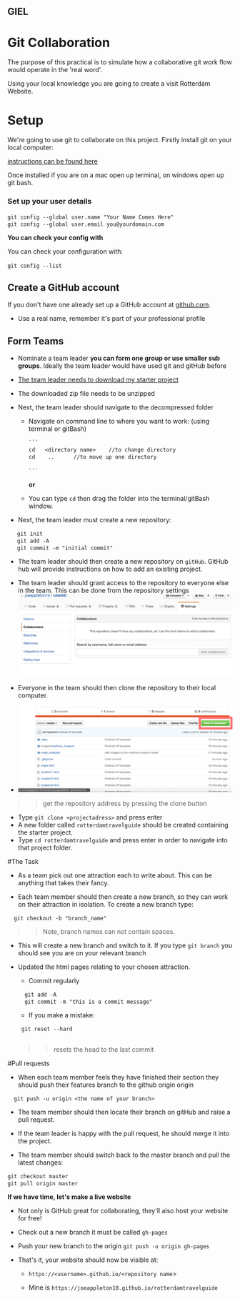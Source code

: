 ## GIEL

# Git Collaboration 

The purpose of this practical is to simulate how a collaborative git work flow would operate in the 'real word'.

Using your local knowledge you are going to create a visit Rotterdam Website. 


	
# Setup

We're going to use git to collaborate on this project. Firstly install git on your local computer:

[instructions can be found here](https://git-scm.com/book/en/v2/Getting-Started-Installing-Git)


Once installed if you are on a mac open up terminal, on windows open up git bash.  


### Set up your user details 

```
git config --global user.name "Your Name Comes Here"
git config --global user.email you@yourdomain.com
```

**You can check your config with**

You can check your configuration with:

``git config --list``


## Create a GitHub account

If you don't have one already set up a GitHub account at [github.com](http://www.github.com). 

- Use a real name, remember it's part of your professional profile



## Form Teams 


- Nominate a team leader **you can form one group or use smaller sub groups**. Ideally the team leader would have used git and gitHub before

- [The team leader needs to download my starter project](https://github.com/sirus21/rotterdamtravelguide/archive/master.zip)

- The downloaded zip file needs to be unzipped

- Next, the team leader should navigate to the decompressed folder

  - Navigate on command line to where you want to work:  (using terminal or gitBash) 

		```
		cd   <directory name>    //to change directory 
		cd    ..      //to move up one directory 
		
		```  
   	**or**
   			
  -  You can type `cd` then drag the folder into the terminal/gitBash window. 
   
 - Next, the team leader must create a new repository: 

 ```
    git init 
    git add -A
    git commit -m "initial commit"
 ```  

- The team leader should then create a new repository on `gitHub`. GitHub hub will provide instructions on how to add an existing project. 

- The team leader should grant access to the repository to everyone else in the team. This can be done from the repository settings  
![](assets/git_setting.jpg)


- Everyone in the team should then clone the repository to their local computer. 

- ![](assets/clone.jpg) 
>> get the repository address by pressing the clone button 

  - Type `git clone <projectadress>` and press enter 
  - A new folder called `rotterdamtravelguide` should be created containing the starter project.
  - Type `cd rotterdamtravelguide` and press enter in order to navigate into that project folder. 
  

 
 #The Task 
 
  
 - As a team pick out one attraction each to write about. This can be anything that takes their fancy. 

 - Each team member should then create a new branch, so they can work on their attraction in isolation. To create a new branch type:

 ```
   git checkout -b "branch_name"
 
 ```
 >> Note, branch names can not contain spaces.
 
 - This will create a new branch and switch to it. If you type  `git branch` you should see you are on your relevant branch 

 - Updated the html pages relating to your chosen attraction.  
 	- Commit regularly 
 	
 	```
 	  git add -A
 	  git commit -m "this is a commit message"
 	```

   - If you make a mistake:

   ```
    git reset --hard
   		
   ```
   >> resets the head to the last commit 
   
 #Pull requests 
   
 - When each team member feels they have finished their section they should push their features branch to the github origin  origin 


 ```
   git push -u origin <the name of your branch>	
```

- The team member should then locate their branch on gitHub and raise a pull request.


- If the team leader is happy with the pull request, he should merge it into the project.

- The team member should switch back to the master branch and pull the latest changes:

``` 
git checkout master
git pull origin master

```


**If we have time, let's make a live website**

- Not only is GitHub great for collaborating, they'll also host your website for free! 

- Check out a new branch it must be called `gh-pages` 

- Push your new branch to the origin `git push -u origin gh-pages`

- That's it, your website should now be visible at:

   - `https://<username>.github.io/<repository name`>

   - Mine is `https://joeappleton18.github.io/rotterdamtravelguide`










